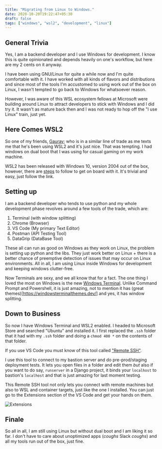 ```yaml
---
title: "Migrating from Linux to Windows."
date: 2020-10-20T19:22:47+05:30
draft: false
tags: ["windows", "wsl2", "development", "linux"]
---
```


## General Trivia

Yes, I am a backend developer and I use Windows for development.
I know this is quite opinionated and depends heavily on one's workflow, but here are my 2 cents on it anyway.

I have been using GNU/Linux for quite a while now and I'm quite comfortable with it. I have worked with all kinds of flavors and distributions and since most of the tools I'm accustomed to using work out of the box on Linux, I wasn't tempted to go back to Windows for whatsoever reason.

However, I was aware of this WSL ecosystem fellows at Microsoft were building around Linux to attract developers to stick with 
Windows and I did try it. It wasn't as mature back then and I was not ready to hop off the "I use Linux" train, just yet.

## Here Comes WSL2

So one of my friends, [Gaurav](https://www.linkedin.com/in/gauravsaini964/); who is in a similar line of trade as me texts me that he's been using WSL2 and it's just nice.
That was tempting. I had windows on dual boot that I was using for casual gaming on my work machine.

WSL2 has been released with Windows 10, version 2004 out of the box, however, there are [steps](https://docs.microsoft.com/en-us/windows/wsl/install-win10) to follow to get on board with it. It's trivial and easy, just follow the link.

## Setting up

I am a backend developer who tends to use python and my whole development phase revolves around a few tools of the trade, which are:

1. Terminal (with window splitting)
2. Chrome (Browser)
3. VS Code (My primary Text Editor)
4. Postman (API Testing Tool)
5. DataGrip (DataBase Tool)

These all can run as good on Windows as they work on Linux, the problem is setting up python and the libs.
They just work better on Linux + there is a better chance of preemptive detection of issues that may occur on Linux environments.
All in all, I am using Linux inside Windows for development and keeping windows clutter-free.

Now Terminals are sexy, and we all know that for a fact. The one thing I loved the most on Windows is the new [Windows Terminal](https://www.youtube.com/watch?v=8gw0rXPMMPE). Unlike Command Prompt and Powershell, it is just amazing, not to mention it has (great themes)[https://windowsterminalthemes.dev/] and yes, it has window splitting.

## Down to Business

So now I have Windows Terminal and WSL2 enabled. I headed to Microsoft Store and searched "Ubuntu" and installed it.
I first replaced the `.ssh` folder that it had with my `.ssh` folder and doing a `chmod 400 *` on the contents of that folder.

If you use VS Code you must know of this tool called ["Remote SSH"](https://code.visualstudio.com/docs/remote/ssh).

I use this tool to connect to my bastion server and do pre-prod/staging deployment tests. It lets you open files in a folder and edit them *but* also if you want to do say, `runserver` in a Django project, it binds your `localhost` to bastion's `localhost`
and that is just amazing for last moment testing.

This Remote SSH tool not only lets you connect with remote machines but also to WSL and container targets, just like the one I installed.
You can just go to the Extensions section of the VS Code and get your hands on them.

![Extensions](/images/windows_to_linux/remote_extensions.png)


## Finale

So all in all, I am still using Linux but without dual boot and I am liking it so far.
I don't have to care about unoptimized apps (*coughs* Slack *coughs*) and all my tools run out of the box, just fine.